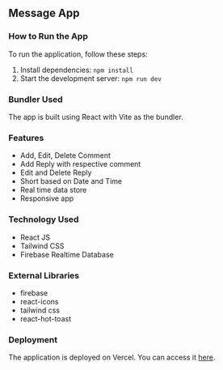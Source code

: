 ## Message App

### How to Run the App
To run the application, follow these steps:
1. Install dependencies: `npm install`
2. Start the development server: `npm run dev`

### Bundler Used
The app is built using React with Vite as the bundler.

### Features
- Add, Edit, Delete Comment
- Add Reply with respective comment
- Edit and Delete Reply
- Short based on Date and Time
- Real time data store
- Responsive app

### Technology Used
- React JS
- Tailwind CSS
- Firebase Realtime Database

### External Libraries
- firebase
- react-icons
- tailwind css
- react-hot-toast

### Deployment
The application is deployed on Vercel. You can access it [here](https://chat-app-omega-sepia.vercel.app/).